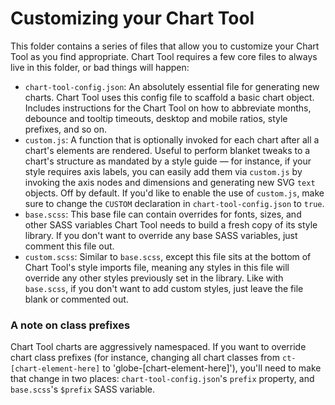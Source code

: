 # Customizing your Chart Tool

This folder contains a series of files that allow you to customize your Chart Tool as you find appropriate. Chart Tool requires a few core files to always live in this folder, or bad things will happen:

* `chart-tool-config.json`: An absolutely essential file for generating new charts. Chart Tool uses this config file to scaffold a basic chart object. Includes instructions for the Chart Tool on how to abbreviate months, debounce and tooltip timeouts, desktop and mobile ratios, style prefixes, and so on.
* `custom.js`: A function that is optionally invoked for each chart after all a chart's elements are rendered. Useful to perform blanket tweaks to a chart's structure as mandated by a style guide — for instance, if your style requires axis labels, you can easily add them via `custom.js` by invoking the axis nodes and dimensions and generating new SVG `text` objects. Off by default. If you'd like to enable the use of `custom.js`, make sure to change the `CUSTOM` declaration in `chart-tool-config.json` to `true`.
* `base.scss`: This base file can contain overrides for fonts, sizes, and other SASS variables Chart Tool needs to build a fresh copy of its style library. If you don't want to override any base SASS variables, just comment this file out.
* `custom.scss`: Similar to `base.scss`, except this file sits at the bottom of Chart Tool's style imports file, meaning any styles in this file will override any other styles previously set in the library. Like with `base.scss`, if you don't want to add custom styles, just leave the file blank or commented out.

### A note on class prefixes

Chart Tool charts are aggressively namespaced. If you want to override chart class prefixes (for instance, changing all chart classes from `ct-[chart-element-here]` to 'globe-[chart-element-here]'), you'll need to make that change in two places: `chart-tool-config.json`'s `prefix` property, and `base.scss`'s `$prefix` SASS variable.